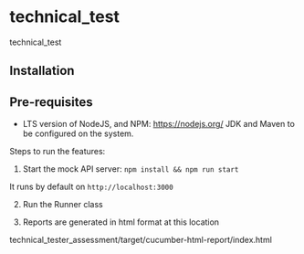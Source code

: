 # technical_test
technical_test



## Installation
## Pre-requisites
* LTS version of NodeJS, and NPM: https://nodejs.org/
JDK and Maven to be configured on the system.

Steps to run the features:

1) Start the mock API server:
`npm install && npm run start`

It runs by default on `http://localhost:3000`

2) Run the Runner class

3) Reports are generated in html format at this location

technical_tester_assessment/target/cucumber-html-report/index.html
